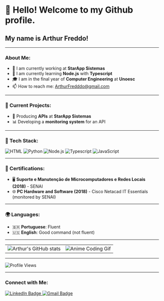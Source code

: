 # 👋 Hello! Welcome to my Github profile.
## My name is Arthur Freddo!

---

### About Me:

- 🔭 I am currently working at **StarApp Sistemas**
- 🌱 I am currently learning **Node.js** with **Typescript**
- 🎓 I am in the final year of **Computer Engineering** at **Unoesc**
- 📫 How to reach me: ArthurFredddo@gmail.com

---

### 🚀 Current Projects:
- 🔨 Producing **APIs** at **StarApp Sistemas**
- 📊 Developing a **monitoring system** for an API

---

### 💼 Tech Stack:
![HTML](https://img.shields.io/badge/HTML-E34F26?style=for-the-badge&logo=html5&logoColor=white)
![Python](https://img.shields.io/badge/Python-3776AB?style=for-the-badge&logo=python&logoColor=white)
![Node.js](https://img.shields.io/badge/Node.js-339933?style=for-the-badge&logo=nodedotjs&logoColor=white)
![Typescript](https://img.shields.io/badge/Typescript-3178C6?style=for-the-badge&logo=typescript&logoColor=white)
![JavaScript](https://img.shields.io/badge/JavaScript-F7DF1E?style=for-the-badge&logo=javascript&logoColor=black)

---

### 📜 Certifications:

- 🖥️ **Suporte e Manutenção de Microcomputadores e Redes Locais (2018)** - SENAI
- 🌐 **PC Hardware and Software (2018)** - Cisco Netacad IT Essentials (monitored by SENAI)

---

### 🌍 Languages:

- 🇧🇷 **Portuguese**: Fluent
- 🇺🇸 **English**: Good command (not fluent)

---

<table>
  <tr>
    <td>
      <img src="https://github-readme-stats.vercel.app/api?username=arthurfreddo&show_icons=true&theme=radical" alt="Arthur's GitHub stats" style="max-width: 100%;">
    </td>
    <td>
      <img src="https://media.giphy.com/media/WlNLukEnQOYEA9ZwdS/giphy-downsized.gif" alt="Anime Coding Gif" style="max-width: 100%;">
    </td>
  </tr>
</table>


---

![Profile Views](https://komarev.com/ghpvc/?username=arthurfreddo&color=brightgreen)

---

### Connect with Me:

<a href="https://www.linkedin.com/in/arthur-freddo-631304237/" target="_blank">
    <img src="https://img.shields.io/badge/-LinkedIn-blue?style=flat-square&logo=Linkedin&logoColor=white" alt="LinkedIn Badge">
</a>
<a href="https://mail.google.com/mail/?view=cm&fs=1&to=ArthurFredddo@gmail.com" target="_blank">
    <img src="https://img.shields.io/badge/-Gmail-red?style=flat-square&logo=Gmail&logoColor=white" alt="Gmail Badge">
</a>
